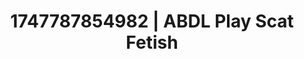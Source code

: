 ---
categories:
- Gymnastics
- Erotic AI content
- Deep touch
- Sensual choreography
- Morning after
image: /assets/images/1747787854982.jpg
layout: post
seo:
  description: Featured content with sensual ABDL Play, Scat Fetish. HD images available.
  keywords: ABDL Play, Scat Fetish
  og_image: /assets/images/1747787854982.jpg
  schema_type: VisualArtwork
tags:
- ABDL Play
- '#1747787854982'
- Scat Fetish
title: 1747787854982 | ABDL Play Scat Fetish
---